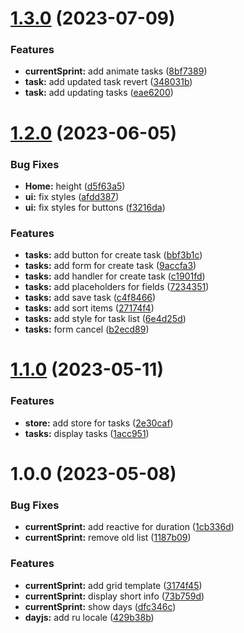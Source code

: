 # [1.3.0](https://github.com/rshaibakov/todoria/compare/v1.2.0...v1.3.0) (2023-07-09)


### Features

* **currentSprint:** add animate tasks ([8bf7389](https://github.com/rshaibakov/todoria/commit/8bf73892da63ee6b88b8c920af151e635cd94f58))
* **task:** add updated task revert ([348031b](https://github.com/rshaibakov/todoria/commit/348031b3f329974a616ece1fb568d721d1d22717))
* **task:** add updating tasks ([eae6200](https://github.com/rshaibakov/todoria/commit/eae6200779033816d75acb6eaa1cdbfd8536f87f))

# [1.2.0](https://github.com/rshaibakov/todoria/compare/v1.1.0...v1.2.0) (2023-06-05)


### Bug Fixes

* **Home:** height ([d5f63a5](https://github.com/rshaibakov/todoria/commit/d5f63a5bb9ecf791a3d091024b7363c71ebfa896))
* **ui:** fix styles ([afdd387](https://github.com/rshaibakov/todoria/commit/afdd3873377967d6d1f6ffdc7af67e67c2a528f4))
* **ui:** fix styles for buttons ([f3216da](https://github.com/rshaibakov/todoria/commit/f3216da7fd7316f2b0bae30d0848f6df5379cb9c))


### Features

* **tasks:** add button for create task ([bbf3b1c](https://github.com/rshaibakov/todoria/commit/bbf3b1c7c362ebd5660970bc96c7183ff28d294c))
* **tasks:** add form for create task ([9accfa3](https://github.com/rshaibakov/todoria/commit/9accfa3bb09f0f7fe32ee0dccc33c2226b5b2e3c))
* **tasks:** add handler for create task ([c1901fd](https://github.com/rshaibakov/todoria/commit/c1901fd263e814a1090c9e503e3f07395d433908))
* **tasks:** add placeholders for fields ([7234351](https://github.com/rshaibakov/todoria/commit/723435137bdfe7a27eb74deaaf139831c03822c6))
* **tasks:** add save task ([c4f8466](https://github.com/rshaibakov/todoria/commit/c4f846683110c9b774b6b41edb6085ce619bdba3))
* **tasks:** add sort items ([27174f4](https://github.com/rshaibakov/todoria/commit/27174f4b65529aa4ccdb7965c14eee31d5adc42a))
* **tasks:** add style for task list ([6e4d25d](https://github.com/rshaibakov/todoria/commit/6e4d25d62485eeefb3b63e36b52f0ccd1365ceee))
* **tasks:** form cancel ([b2ecd89](https://github.com/rshaibakov/todoria/commit/b2ecd89b10bbdfc8b9fd7298c3a58f5eec473045))

# [1.1.0](https://github.com/rshaibakov/todoria/compare/v1.0.0...v1.1.0) (2023-05-11)


### Features

* **store:** add store for tasks ([2e30caf](https://github.com/rshaibakov/todoria/commit/2e30caf33ba5562db01c3f3a8a614199fa2a223f))
* **tasks:** display tasks ([1acc951](https://github.com/rshaibakov/todoria/commit/1acc951938470922eda1c93b06df5ef237c48cca))

# 1.0.0 (2023-05-08)


### Bug Fixes

* **currentSprint:** add reactive for duration ([1cb336d](https://github.com/rshaibakov/todoria/commit/1cb336db4074008d0e5485fd41b86a3554313a49))
* **currentSprint:** remove old list ([1187b09](https://github.com/rshaibakov/todoria/commit/1187b093ad7870cdf383d1b8c439f5b046685095))


### Features

* **currentSprint:** add grid template ([3174f45](https://github.com/rshaibakov/todoria/commit/3174f45d2b918e1b506ce4efa963b23a0819b629))
* **currentSprint:** display short info ([73b759d](https://github.com/rshaibakov/todoria/commit/73b759d33386269e2f89f1a144459587d22f14cd))
* **currentSprint:** show days ([dfc346c](https://github.com/rshaibakov/todoria/commit/dfc346c5b3788eb4ef03ad3825207d97c533ee4e))
* **dayjs:** add ru locale ([429b38b](https://github.com/rshaibakov/todoria/commit/429b38bd43c7f05a53f88e9eaff9f4beb4cf6c8a))

